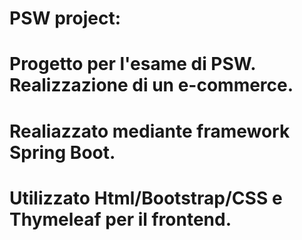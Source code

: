 # PSW project:  
# Progetto per l'esame di PSW. Realizzazione di un e-commerce.
# Realiazzato mediante framework Spring Boot.
# Utilizzato Html/Bootstrap/CSS e Thymeleaf per il frontend.